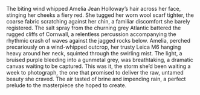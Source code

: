 The biting wind whipped Amelia Jean Holloway’s hair across her face, stinging her cheeks a fiery red.  She tugged her worn wool scarf tighter, the coarse fabric scratching against her chin, a familiar discomfort she barely registered.  The salt spray from the churning grey Atlantic battered the rugged cliffs of Cornwall, a relentless percussion accompanying the rhythmic crash of waves against the jagged rocks below.  Amelia, perched precariously on a wind-whipped outcrop, her trusty Leica M6 hanging heavy around her neck, squinted through the swirling mist.  The light, a bruised purple bleeding into a gunmetal grey, was breathtaking, a dramatic canvas waiting to be captured.  This was it, the storm she’d been waiting a week to photograph, the one that promised to deliver the raw, untamed beauty she craved.  The air tasted of brine and impending rain, a perfect prelude to the masterpiece she hoped to create.
